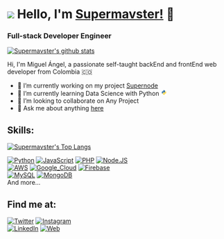 # <img src="https://media.giphy.com/media/WUlplcMpOCEmTGBtBW/giphy.gif" width="48"> Hello, I'm [Supermavster!](https://www.linkedin.com/in/miguel-angel-torres-vargas/) 👋
### Full-stack Developer Engineer

[![Supermavster's github stats](https://github-readme-stats.vercel.app/api?username=supermavster&count_private=true&show_icons=true)](https://github.com/supermavster)



Hi, I'm Miguel Ángel, a passionate self-taught backEnd and frontEnd web developer from Colombia 🇨🇴


- 🔭 I’m currently working on my project [Supernode](https://github.com/supermavster/supernode)
- 🌱 I’m currently learning Data Science with Python <img src="https://raw.githubusercontent.com/github/explore/80688e429a7d4ef2fca1e82350fe8e3517d3494d/topics/python/python.png" width="15" height="15" alt="python logo">
- 👯 I’m looking to collaborate on Any Project
- 💬 Ask me about anything [here](https://github.com/supermavster/supermavster/issues)

## Skills:

[![Supermavster's Top Langs](https://github-readme-stats.vercel.app/api/top-langs/?username=supermavster&layout=compact)](https://github.com/supermavster)

[![Python](https://img.shields.io/badge/Python-blue?style=for-the-badge&logo=python&logoColor=white&labelColor=101010)]()
[![JavaScript](https://img.shields.io/badge/JavaScript-F7DF1E?style=for-the-badge&logo=javascript&logoColor=white&labelColor=101010)]()
[![PHP](https://img.shields.io/badge/PHP-4f5b93?style=for-the-badge&logo=php&logoColor=white&labelColor=101010)]()
[![Node.JS](https://img.shields.io/badge/Node.JS-339933?style=for-the-badge&logo=node.js&logoColor=white&labelColor=101010)]()
<br>
[![AWS](https://img.shields.io/badge/AWS-232F3E?style=for-the-badge&logo=amazon-aws&logoColor=white&labelColor=101010)]()
[![Google_Cloud](https://img.shields.io/badge/Google_Cloud-4285F4?style=for-the-badge&logo=google&logoColor=white&labelColor=101010)]()
[![Firebase](https://img.shields.io/badge/Firebase-FFCA28?style=for-the-badge&logo=firebase&logoColor=white&labelColor=101010)]()
<br>
[![MySQL](https://img.shields.io/badge/MySQL-4479A1?style=for-the-badge&logo=mysql&logoColor=white&labelColor=101010)]()
[![MongoDB](https://img.shields.io/badge/MongoDB-47A248?style=for-the-badge&logo=mongodb&logoColor=white&labelColor=101010)]()
</br>
And more...



## Find me at:

<!-- [![YouTube](https://img.shields.io/badge/YouTube-Supermavster_by_Brais_Moure-FF0000?style=for-the-badge&logo=youtube&logoColor=white&labelColor=101010)](https://youtube.com/supermavsterapps)
[![Twitch](https://img.shields.io/badge/Twitch-supermavster-9146FF?style=for-the-badge&logo=twitch&logoColor=white&labelColor=101010)](https://twitch.tv/supermavster)
</br> -->
[![Twitter](https://img.shields.io/badge/Twitter-@supermavster-1DA1F2?style=for-the-badge&logo=twitter&logoColor=white&labelColor=101010)](https://twitter.com/supermavster)
[![Instagram](https://img.shields.io/badge/Instagram-@supermavster-E4405F?style=for-the-badge&logo=instagram&logoColor=white&labelColor=101010)](https://instagram.com/supermavster)
</br>
[![LinkedIn](https://img.shields.io/badge/LinkedIn-Miguel_Ángel-0077B5?style=for-the-badge&logo=linkedin&logoColor=white&labelColor=101010)](https://www.linkedin.com/in/miguel-angel-torres-vargas/)
[![Web](https://img.shields.io/badge/My_Website-Supermavster.com-14a1f0?style=for-the-badge&logo=dev.to&logoColor=white&labelColor=101010)](https://supermavster.com)

